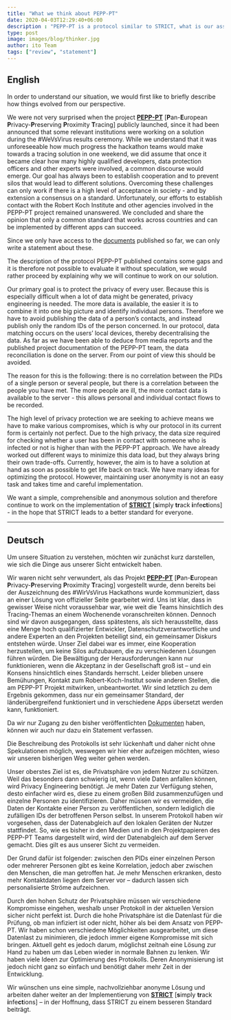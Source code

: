 ```yaml
---
title: "What we think about PEPP-PT"
date: 2020-04-03T12:29:40+06:00
description : "PEPP-PT is a protocol similar to STRICT, what is our assessment?"
type: post
image: images/blog/thinker.jpg
author: ito Team
tags: ["review", "statement"]
---
```


## English

In order to understand our situation, we would first like to briefly describe how things evolved from our perspective.

We were not very surprised when the project [**PEPP-PT**](https://www.pepp-pt.org/) [**P**an-**E**uropean **P**rivacy-**P**reserving **P**roximity **T**racing] publicly launched, since it had been announced that some relevant institutions were working on a solution during the #WeVsVirus results ceremony. While we understand that it was unforeseeable how much progress the hackathon teams would make towards a tracing solution in one weekend, we did assume that once it became clear how many highly qualified developers, data protection officers and other experts were involved, a common discourse would emerge. Our goal has always been to establish cooperation and to prevent silos that would lead to different solutions. Overcoming these challenges can only work if there is a high level of acceptance in society - and by extension a consensus on a standard. Unfortunately, our efforts to establish contact with the Robert Koch Institute and other agencies involved in the PEPP-PT project remained unanswered. We concluded and share the opinion that only a common standard that works across countries and can be implemented by different apps can succeed.

Since we only have access to the [documents](https://404a7c52-a26b-421d-a6c6-96c63f2a159a.filesusr.com/ugd/159fc3_878909ad0691448695346b128c6c9302.pdf) published so far, we can only write a statement about these.

The description of the protocol PEPP-PT published contains some gaps and it is therefore not possible to evaluate it without speculation, we would rather proceed by explaining why we will continue to work on our solution.

Our primary goal is to protect the privacy of every user. Because this is especially difficult when a lot of data might be generated, privacy engineering is needed. The more data is available, the easier it is to combine it into one big picture and identify individual persons. Therefore we have to avoid publishing the data of a person’s contacts, and instead publish only the random IDs of the person concerned. In our protocol, data matching occurs on the users’ local devices, thereby decentralising the data. As far as we have been able to deduce from media reports and the published project documentation of the PEPP-PT team, the data reconciliation is done on the server. From our point of view this should be avoided.

The reason for this is the following: there is no correlation between the PIDs of a single person or several people, but there is a correlation between the people you have met. The more people are ill, the more contact data is available to the server - this allows personal and individual contact flows to be recorded.

The high level of privacy protection we are seeking to achieve means we have to make various compromises, which is why our protocol in its current form is certainly not perfect. Due to the high privacy, the data size required for checking whether a user has been in contact with someone who is infected or not is higher than with the PEPP-PT approach. We have already worked out different ways to minimize this data load, but they always bring their own trade-offs. Currently, however, the aim is to have a solution at hand as soon as possible to get life back on track. We have many ideas for optimizing the protocol. However, maintaining user anonymity is not an easy task and takes time and careful implementation.

We want a simple, comprehensible and anonymous solution and therefore continue to work on the implementation of [**STRICT**](https://github.com/ito-org/STRICT) [**s**imply **tr**ack **i**nfe**ct**ions] - in the hope that STRICT leads to a better standard for everyone.

----

## Deutsch 
Um unsere Situation zu verstehen, möchten wir zunächst kurz darstellen, wie sich die Dinge aus unserer Sicht entwickelt haben.

Wir waren nicht sehr verwundert, als das Projekt [**PEPP-PT**](https://www.pepp-pt.org/) [**P**an-**E**uropean **P**rivacy-**P**reserving **P**roximity **T**racing] vorgestellt wurde, denn bereits bei der Auszeichnung des #WirVsVirus Hackathons wurde kommuniziert, dass an einer Lösung von offizieller Seite gearbeitet wird. Uns ist klar, dass in gewisser Weise nicht voraussehbar war, wie weit die Teams hinsichtlich des Tracing-Themas an einem Wochenende voranschreiten können. Dennoch sind wir davon ausgegangen, dass spätestens, als sich herausstellte, dass eine Menge hoch qualifizierter Entwickler, Datenschutzverantwortliche und andere Experten an den Projekten beteiligt sind, ein gemeinsamer Diskurs entstehen würde. Unser Ziel dabei war es immer, eine Kooperation herzustellen, um keine Silos aufzubauen, die zu verschiedenen Lösungen führen würden. Die Bewältigung der Herausforderungen kann nur funktionieren, wenn die Akzeptanz in der Gesellschaft groß ist – und ein Konsens hinsichtlich eines Standards herrscht. Leider blieben unsere Bemühungen, Kontakt zum Robert-Koch-Institut sowie anderen Stellen, die am PEPP-PT Projekt mitwirken, unbeantwortet. Wir sind letztlich zu dem Ergebnis gekommen, dass nur ein gemeinsamer Standard, der länderübergreifend funktioniert und in verschiedene Apps übersetzt werden kann, funktioniert.

Da wir nur Zugang zu den bisher veröffentlichten [Dokumenten](https://404a7c52-a26b-421d-a6c6-96c63f2a159a.filesusr.com/ugd/159fc3_878909ad0691448695346b128c6c9302.pdf) haben, können wir auch nur dazu ein Statement verfassen.

Die Beschreibung des Protokolls ist sehr lückenhaft und daher nicht ohne Spekulationen möglich, weswegen wir hier eher aufzeigen möchten, wieso wir unseren bisherigen Weg weiter gehen werden.

Unser oberstes Ziel ist es, die Privatsphäre von jedem Nutzer zu schützen. Weil das besonders dann schwierig ist, wenn viele Daten anfallen können, wird Privacy Engineering benötigt. Je mehr Daten zur Verfügung stehen, desto einfacher wird es, diese zu einem großen Bild zusammenzufügen und einzelne Personen zu identifizieren. Daher müssen wir es vermeiden, die Daten der Kontakte einer Person zu veröffentlichen, sondern lediglich die zufälligen IDs der betroffenen Person selbst. In unserem Protokoll haben wir vorgesehen, dass der Datenabgleich auf den lokalen Geräten der Nutzer stattfindet. So, wie es bisher in den Medien und in den Projektpapieren des PEPP-PT Teams dargestellt wird, wird der Datenabgleich auf dem Server gemacht. Dies gilt es aus unserer Sicht zu vermeiden.

Der Grund dafür ist folgender: zwischen den PIDs einer einzelnen Person oder mehrerer Personen gibt es keine Korrelation, jedoch aber zwischen den Menschen, die man getroffen hat. Je mehr Menschen erkranken, desto mehr Kontaktdaten liegen dem Server vor – dadurch lassen sich personalisierte Ströme aufzeichnen.

Durch den hohen Schutz der Privatsphäre müssen wir verschiedene Kompromisse eingehen, weshalb unser Protokoll in der aktuellen Version sicher nicht perfekt ist. Durch die hohe Privatsphäre ist die Datenlast für die Prüfung, ob man infiziert ist oder nicht, höher als bei dem Ansatz von PEPP-PT. Wir haben schon verschiedene Möglichkeiten ausgearbeitet, um diese Datenlast zu minimieren, die jedoch immer eigene Kompromisse mit sich bringen. Aktuell geht es jedoch darum, möglichst zeitnah eine Lösung zur Hand zu haben um das Leben wieder in normale Bahnen zu lenken. Wir haben viele Ideen zur Optimierung des Protokolls. Deren Anonymisierung ist jedoch nicht ganz so einfach und benötigt daher mehr Zeit in der Entwicklung.

Wir wünschen uns eine simple, nachvollziehbar anonyme Lösung und arbeiten daher weiter an der Implementierung von [**STRICT**](https://github.com/ito-org/STRICT) [**s**imply **tr**ack **i**nfe**ct**ions] – in der Hoffnung, dass STRICT zu einem besseren Standard beiträgt.

